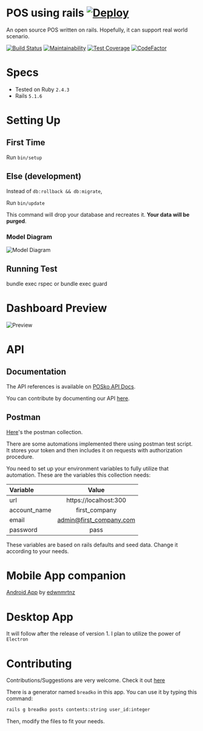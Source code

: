 # POS using rails [![Deploy](https://www.herokucdn.com/deploy/button.svg)](https://heroku.com/deploy?template=https://github.com/neume/posko/tree/develop)
  An open source POS written on rails. Hopefully, it can support real world scenario.


[![Build Status](https://travis-ci.org/neume/posko.svg?branch=develop)](https://travis-ci.org/neume/posko)
[![Maintainability](https://api.codeclimate.com/v1/badges/12cd8cf666a27e7c7b10/maintainability)](https://codeclimate.com/github/neume/posko/maintainability)
[![Test Coverage](https://api.codeclimate.com/v1/badges/12cd8cf666a27e7c7b10/test_coverage)](https://codeclimate.com/github/neume/posko/test_coverage)
[![CodeFactor](https://www.codefactor.io/repository/github/neume/posko/badge)](https://www.codefactor.io/repository/github/neume/posko)

# Specs
* Tested on Ruby ``` 2.4.3 ```
* Rails ```5.1.6```

# Setting Up
## First Time
  Run ``` bin/setup ```

## Else (development)
  Instead of ```db:rollback && db:migrate```,

  Run ``` bin/update ```

  This command will drop your database and recreates it. **Your data will be purged**.


### Model Diagram
![Model Diagram][model-diagram]

[model-diagram]: ../develop/doc/models_brief.svg "Model Diagram"

## Running Test
  bundle exec rspec
or
  bundle exec guard
# Dashboard Preview

![Preview][preview]

[preview]: ../develop/app/assets/images/sample.png "Preview"


# API
## Documentation
The API references is available on [POSko API Docs](https://neume.github.io/posko-api-docs/).

You can contribute by documenting our API [here](https://github.com/neume/posko-api-docs).

## Postman
[Here](https://www.getpostman.com/collections/9dfaf1eb5d5768ecaae0)'s the postman collection.

There are some automations implemented there using postman test script. It stores your token and then includes it on requests with authorization procedure.

You need to set up your environment variables to fully utilize that automation. These are the variables this collection needs:

| Variable     |          Value          |
|:-------------|:-----------------------:|
| url          |  https://localhost:300  |
| account_name |      first_company      |
| email        | admin@first_company.com |
| password     |          pass           |

These variables are based on rails defaults and seed data. Change it according to your needs.

# Mobile App companion
[Android App](https://github.com/edwnmrtnz/posko) by [edwnmrtnz](https://github.com/edwnmrtnz)

# Desktop App
  It will follow after the release of version 1. I plan to utilize the power of ```Electron```

# Contributing
  Contributions/Suggestions are very welcome. Check it out [here](https://github.com/neume/posko])

  There is a generator named ```breadko``` in this app. You can use it by typing this command:

``` sh
rails g breadko posts contents:string user_id:integer
```
  Then, modify the files to fit your needs.
